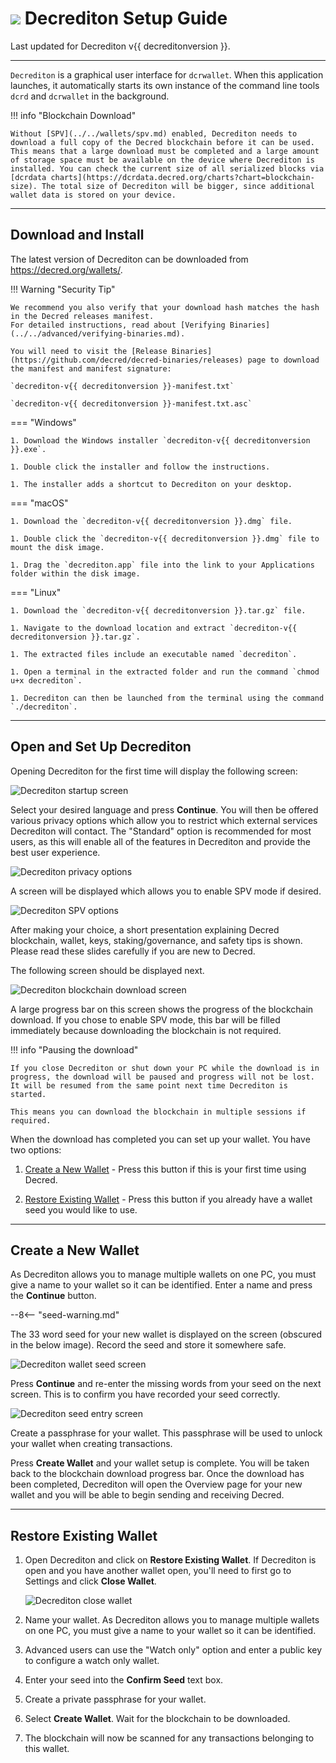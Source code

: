 # <img class="dcr-icon" src="/img/dcr-icons/Wallet.svg" /> Decrediton Setup Guide

Last updated for Decrediton v{{ decreditonversion }}.

---

`Decrediton` is a graphical user interface for `dcrwallet`. When this application launches, it automatically starts its own instance of the command line tools `dcrd` and `dcrwallet` in the background.

!!! info "Blockchain Download"

    Without [SPV](../../wallets/spv.md) enabled, Decrediton needs to download a full copy of the Decred blockchain before it can be used. This means that a large download must be completed and a large amount of storage space must be available on the device where Decrediton is installed. You can check the current size of all serialized blocks via [dcrdata charts](https://dcrdata.decred.org/charts?chart=blockchain-size). The total size of Decrediton will be bigger, since additional wallet data is stored on your device.

---

## Download and Install

The latest version of Decrediton can be downloaded from <https://decred.org/wallets/>.

!!! Warning "Security Tip"

    We recommend you also verify that your download hash matches the hash in the Decred releases manifest.
    For detailed instructions, read about [Verifying Binaries](../../advanced/verifying-binaries.md).

    You will need to visit the [Release Binaries](https://github.com/decred/decred-binaries/releases) page to download the manifest and manifest signature:

    `decrediton-v{{ decreditonversion }}-manifest.txt`

    `decrediton-v{{ decreditonversion }}-manifest.txt.asc`

=== "Windows"

    1. Download the Windows installer `decrediton-v{{ decreditonversion }}.exe`.

    1. Double click the installer and follow the instructions.

    1. The installer adds a shortcut to Decrediton on your desktop.

=== "macOS"

    1. Download the `decrediton-v{{ decreditonversion }}.dmg` file.

    1. Double click the `decrediton-v{{ decreditonversion }}.dmg` file to mount the disk image.

    1. Drag the `decrediton.app` file into the link to your Applications folder within the disk image.

=== "Linux"

    1. Download the `decrediton-v{{ decreditonversion }}.tar.gz` file.

    1. Navigate to the download location and extract `decrediton-v{{ decreditonversion }}.tar.gz`.

    1. The extracted files include an executable named `decrediton`.
    
    1. Open a terminal in the extracted folder and run the command `chmod u+x decrediton`.
    
    1. Decrediton can then be launched from the terminal using the command `./decrediton`.

---

## Open and Set Up Decrediton

Opening Decrediton for the first time will display the following screen:

![Decrediton startup screen](/img/decrediton/setup/startup.png)

Select your desired language and press **Continue**. You will then be offered various privacy options which allow you to restrict which external services Decrediton will contact. The "Standard" option is recommended for most users, as this will enable all of the features in Decrediton and provide the best user experience.

![Decrediton privacy options](/img/decrediton/setup/privacy-options.png)

A screen will be displayed which allows you to enable SPV mode if desired.

![Decrediton SPV options](/img/decrediton/setup/spv-options.png)

After making your choice, a short presentation explaining Decred blockchain, wallet, keys, staking/governance, and safety tips is shown. Please read these slides carefully if you are new to Decred.

The following screen should be displayed next.

![Decrediton blockchain download screen](/img/decrediton/setup/chain-downloading.png)

A large progress bar on this screen shows the progress of the blockchain download. If you chose to enable SPV mode, this bar will be filled immediately because downloading the blockchain is not required.

!!! info "Pausing the download"

    If you close Decrediton or shut down your PC while the download is in progress, the download will be paused and progress will not be lost. It will be resumed from the same point next time Decrediton is started.

    This means you can download the blockchain in multiple sessions if required.

When the download has completed you can set up your wallet. You have two options:

1. [Create a New Wallet](#create-a-new-wallet) - Press this button if this is your first time using Decred.

1. [Restore Existing Wallet](#restore-existing-wallet) - Press this button if you already have a wallet seed you would like to use.

---

## Create a New Wallet

As Decrediton allows you to manage multiple wallets on one PC, you must give a name to your wallet so it can be identified. Enter a name and press the **Continue** button.

--8<-- "seed-warning.md"

The 33 word seed for your new wallet is displayed on the screen (obscured in the below image). Record the seed and store it somewhere safe.

![Decrediton wallet seed screen](/img/decrediton/setup/wallet-seed.png)

Press **Continue** and re-enter the missing words from your seed on the next screen. This is to confirm you have recorded your seed correctly.

![Decrediton seed entry screen](/img/decrediton/setup/seed-entered.png)

Create a passphrase for your wallet. This passphrase will be used to unlock your wallet when creating transactions.

Press **Create Wallet** and your wallet setup is complete. You will be taken back to the blockchain download progress bar. Once the download has been completed, Decrediton will open the Overview page for your new wallet and you will be able to begin sending and receiving Decred.

---

## Restore Existing Wallet

1. Open Decrediton and click on **Restore Existing Wallet**. If Decrediton is open and you have another wallet open, you'll need to first go to Settings and click **Close Wallet**.

    ![Decrediton close wallet](/img/decrediton/setup/wallet-close.png)

1. Name your wallet. As Decrediton allows you to manage multiple wallets on one PC, you must give a name to your wallet so it can be identified.

1. Advanced users can use the "Watch only" option and enter a public key to configure a watch only wallet.

1. Enter your seed into the **Confirm Seed** text box.

1. Create a private passphrase for your wallet.

1. Select **Create Wallet**. Wait for the blockchain to be downloaded.

1. The blockchain will now be scanned for any transactions belonging to this wallet.
